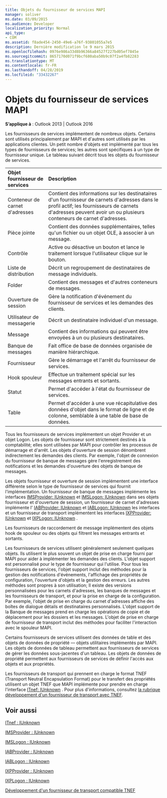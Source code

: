 ```yaml
---
title: Objets du fournisseur de services MAPI
manager: soliver
ms.date: 03/09/2015
ms.audience: Developer
localization_priority: Normal
api_type:
- COM
ms.assetid: f8ade454-2450-49e6-a76f-93801055a7e5
description: Dernière modification le 9 mars 2015
ms.openlocfilehash: 0976e986a33d8b96366a84527f227bd05ef7845e
ms.sourcegitcommit: 8657170d071f9bcf680aba50b9c07f2a4fb82283
ms.translationtype: MT
ms.contentlocale: fr-FR
ms.lasthandoff: 04/28/2019
ms.locfileid: "33432267"
---
```

# <a name="mapi-service-provider-objects"></a>Objets du fournisseur de services MAPI

  
  
**S’applique à** : Outlook 2013 | Outlook 2016 
  
Les fournisseurs de services implémentent de nombreux objets. Certains sont utilisés principalement par MAPI et d'autres sont utilisés par les applications clientes. Un petit nombre d'objets est implémenté par tous les types de fournisseurs de services; les autres sont spécifiques à un type de fournisseur unique. Le tableau suivant décrit tous les objets du fournisseur de services.
  
|**Objet fournisseur de services**|**Description**|
|:-----|:-----|
|Conteneur de carnet d'adresses  <br/> |Contient des informations sur les destinataires d'un fournisseur de carnets d'adresses dans le profil actif; les fournisseurs de carnets d'adresses peuvent avoir un ou plusieurs conteneurs de carnet d'adresses.  <br/> |
|Pièce jointe  <br/> |Contient des données supplémentaires, telles qu'un fichier ou un objet OLE, à associer à un message.  <br/> |
|Contrôle  <br/> |Active ou désactive un bouton et lance le traitement lorsque l'utilisateur clique sur le bouton.  <br/> |
|Liste de distribution  <br/> |Décrit un regroupement de destinataires de message individuels.  <br/> |
|Folder  <br/> |Contient des messages et d'autres conteneurs de messages.  <br/> |
|Ouverture de session  <br/> |Gère la notification d'événement du fournisseur de services et les demandes des clients.  <br/> |
|Utilisateur de messagerie  <br/> |Décrit un destinataire individuel d'un message.  <br/> |
|Message  <br/> |Contient des informations qui peuvent être envoyées à un ou plusieurs destinataires.  <br/> |
|Banque de messages  <br/> |Fait office de base de données organisée de manière hiérarchique.  <br/> |
|Fournisseur  <br/> |Gère le démarrage et l'arrêt du fournisseur de services.  <br/> |
|Hook spouleur  <br/> |Effectue un traitement spécial sur les messages entrants et sortants.  <br/> |
|Statut  <br/> |Permet d'accéder à l'état du fournisseur de services.  <br/> |
|Table  <br/> |Permet d'accéder à une vue récapitulative des données d'objet dans le format de ligne et de colonne, semblable à une table de base de données.  <br/> |
   
Tous les fournisseurs de services implémentent un objet Provider et un objet Logon. Les objets de fournisseur sont strictement destinés à la comptabilité; elles sont utilisées par MAPI pour contrôler les processus de démarrage et d'arrêt. Les objets d'ouverture de session dénombrent indirectement les demandes des clients. Par exemple, l'objet de connexion du fournisseur de banque de messages gère l'enregistrement des notifications et les demandes d'ouverture des objets de banque de messages. 
  
Les objets fournisseur et ouverture de session implémentent une interface différente selon le type de fournisseur de services qui fournit l'implémentation. Un fournisseur de banque de messages implémente les interfaces [IMSProvider: IUnknown](imsprovideriunknown.md) et [IMSLogon: IUnknown](imslogoniunknown.md) dans ses objets fournisseur et d'ouverture de session, un fournisseur de carnet d'adresses implémente l' [IABProvider: IUnknown](iabprovideriunknown.md) et [IABLogon: IUnknown](iablogoniunknown.md) les interfaces et un fournisseur de transport implémentent les interfaces [IXPProvider: IUnknown](ixpprovideriunknown.md) et [IXPLogon: IUnknown](ixplogoniunknown.md) . 
  
Les fournisseurs de raccordement de message implémentent des objets hook de spouleur ou des objets qui filtrent les messages entrants et sortants.
  
Les fournisseurs de services utilisent généralement seulement quelques objets. Ils utilisent le plus souvent un objet de prise en charge fourni par MAPI pour aider à implémenter les demandes des clients. L'objet support est personnalisé pour le type de fournisseur qui l'utilise. Pour tous les fournisseurs de services, l'objet support inclut des méthodes pour la gestion des notifications d'événements, l'affichage des propriétés de configuration, l'ouverture d'objets et la gestion des erreurs. Les autres méthodes sont propres à son utilisation; Il existe des versions personnalisées pour les carnets d'adresses, les banques de messages et les fournisseurs de transport, et pour la prise en charge de la configuration. Par exemple, l'objet de prise en charge du carnet d'adresses affiche des boîtes de dialogue détails et destinataires personnalisés. L'objet support de la Banque de messages prend en charge les opérations de copie et de déplacement pour les dossiers et les messages. L'objet de prise en charge de fournisseur de transport inclut des méthodes pour faciliter l'interaction avec le spouleur MAPI. 
  
Certains fournisseurs de services utilisent des données de table et des objets de données de propriété — objets utilitaires implémentés par MAPI. Les objets de données de tableau permettent aux fournisseurs de services de gérer les données sous-jacentes d'un tableau. Les objets de données de propriété permettent aux fournisseurs de services de définir l'accès aux objets et aux propriétés. 
  
Les fournisseurs de transport qui prennent en charge le format TNEF (Transport Neutral Encapsulation Format) pour le transfert des propriétés utilisent un objet TNEF que MAPI implémente pour prendre en charge l'interface [ITnef: IUnknown](itnefiunknown.md) . Pour plus d'informations, consultez [la rubrique développement d'un fournisseur de transport avec TNEF](developing-a-tnef-enabled-transport-provider.md). 
  
## <a name="see-also"></a>Voir aussi



[ITnef : IUnknown](itnefiunknown.md)
  
[IMSProvider : IUnknown](imsprovideriunknown.md)
  
[IMSLogon : IUnknown](imslogoniunknown.md)
  
[IABProvider : IUnknown](iabprovideriunknown.md)
  
[IABLogon : IUnknown](iablogoniunknown.md)
  
[IXPProvider : IUnknown](ixpprovideriunknown.md)
  
[IXPLogon : IUnknown](ixplogoniunknown.md)


[Développement d'un fournisseur de transport compatible TNEF](developing-a-tnef-enabled-transport-provider.md)

